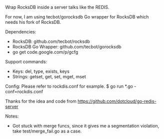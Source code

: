 Wrap RocksDB inside a server talks like the REDIS.

For now, I am using tecbot/gorocksdb Go wrapper for RocksDB which needs his fork of RocksDB.

Dependencies:
* RocksDB: github.com/tecbot/rocksdb
* RocksDB Go Wrapper: github.com/tecbot/gorocksdb
* go get code.google.com/p/gcfg

Support commands:
* Keys: del, type, exists, keys
* Strings: getset, get, set, mget, mset

Config:
Please refer to rockdis.conf for example.
$ go run *.go -conf=rockdis.conf

Thanks for the idea and code from https://github.com/dotcloud/go-redis-server

Notes:
* Got stuck with merge funcs, since it gives me a segmentation violation, take test/merge_fail.go as a case.